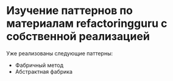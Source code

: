 # Изучение паттернов по материалам refactoringguru с собственной реализацией

Уже реализованы следующие паттерны:
- Фабричный метод
- Абстрактная фабрика

